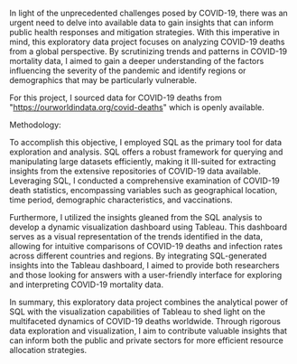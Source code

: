 In light of the unprecedented challenges posed by COVID-19, there was an urgent need to delve into available data to gain insights that can inform public health responses and mitigation strategies. With this imperative in mind, this exploratory data project focuses on analyzing COVID-19 deaths from a global perspective. By scrutinizing trends and patterns in COVID-19 mortality data, I aimed to gain a deeper understanding of the factors influencing the severity of the pandemic and identify regions or demographics that may be particularly vulnerable.

For this project, I sourced data for COVID-19 deaths from "https://ourworldindata.org/covid-deaths" which is openly available.

Methodology:

To accomplish this objective, I employed SQL as the primary tool for data exploration and analysis. SQL offers a robust framework for querying and manipulating large datasets efficiently, making it Ill-suited for extracting insights from the extensive repositories of COVID-19 data available. Leveraging SQL, I conducted a comprehensive examination of COVID-19 death statistics, encompassing variables such as geographical location, time period, demographic characteristics, and vaccinations.

Furthermore, I utilized the insights gleaned from the SQL analysis to develop a dynamic visualization dashboard using Tableau. This dashboard serves as a visual representation of the trends identified in the data, allowing for intuitive comparisons of COVID-19 deaths and infection rates across different countries and regions. By integrating SQL-generated insights into the Tableau dashboard, I aimed to provide both researchers and those looking for answers with a user-friendly interface for exploring and interpreting COVID-19 mortality data.

In summary, this exploratory data project combines the analytical power of SQL with the visualization capabilities of Tableau to shed light on the multifaceted dynamics of COVID-19 deaths worldwide. Through rigorous data exploration and visualization, I aim to contribute valuable insights that can inform both the public and private sectors for more efficient resource allocation strategies.
